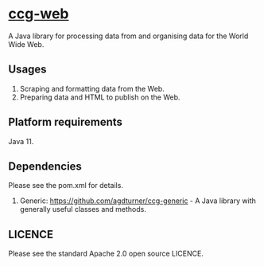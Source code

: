# [ccg-web](https://github.com/agdturner/ccg-web/)

A Java library for processing data from and organising data for the World Wide Web.

## Usages
1. Scraping and formatting data from the Web.
2. Preparing data and HTML to publish on the Web.

## Platform requirements
Java 11.

## Dependencies
Please see the pom.xml for details.
1. Generic: https://github.com/agdturner/ccg-generic - A Java library with generally useful classes and methods.

## LICENCE
Please see the standard Apache 2.0 open source LICENCE.
